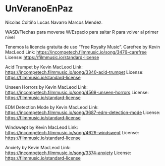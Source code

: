 # UnVeranoEnPaz
Nicolas Coitiño Lucas Navarro Marcos Mendez.

WASD/Flechas para moverse
W/Espacio para saltar
R para volver al primer nivel


Tenemos la licencia gratuita de uso “Free Royalty Music”.
Carefree by Kevin MacLeod
Link: https://incompetech.filmmusic.io/song/3476-carefree
License: https://filmmusic.io/standard-license

Acid Trumpet by Kevin MacLeod
Link: https://incompetech.filmmusic.io/song/3340-acid-trumpet
License: https://filmmusic.io/standard-license

Unseen Horrors by Kevin MacLeod
Link: https://incompetech.filmmusic.io/song/4569-unseen-horrors
License: https://filmmusic.io/standard-license

EDM Detection Mode by Kevin MacLeod
Link: https://incompetech.filmmusic.io/song/3687-edm-detection-mode
License: https://filmmusic.io/standard-license

Windswept by Kevin MacLeod
Link: https://incompetech.filmmusic.io/song/4629-windswept
License: https://filmmusic.io/standard-license

Anxiety by Kevin MacLeod
Link: https://incompetech.filmmusic.io/song/3374-anxiety
License: https://filmmusic.io/standard-license
